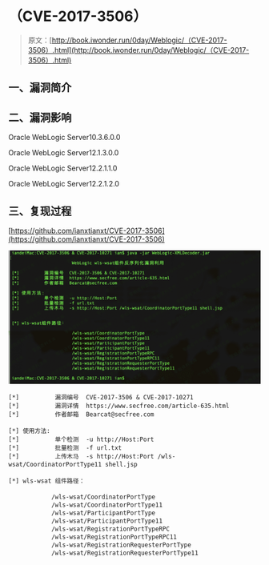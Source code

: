 # （CVE-2017-3506）

> 原文：[http://book.iwonder.run/0day/Weblogic/（CVE-2017-3506）.html](http://book.iwonder.run/0day/Weblogic/（CVE-2017-3506）.html)

## 一、漏洞简介

## 二、漏洞影响

Oracle WebLogic Server10.3.6.0.0

Oracle WebLogic Server12.1.3.0.0

Oracle WebLogic Server12.2.1.1.0

Oracle WebLogic Server12.2.1.2.0

## 三、复现过程

[https://github.com/ianxtianxt/CVE-2017-3506](https://github.com/ianxtianxt/CVE-2017-3506)

![image](img/a63cbc5011146cbd1fd244b4b2cf2f62.png)

```
[*]          漏洞编号  CVE-2017-3506 & CVE-2017-10271
[*]          漏洞详情  https://www.secfree.com/article-635.html
[*]          作者邮箱  Bearcat@secfree.com

[*] 使用方法:
[*]          单个检测  -u http://Host:Port
[*]          批量检测  -f url.txt
[*]          上传木马  -s http://Host:Port /wls-wsat/CoordinatorPortType11 shell.jsp

[*] wls-wsat 组件路径：

            /wls-wsat/CoordinatorPortType
            /wls-wsat/CoordinatorPortType11
            /wls-wsat/ParticipantPortType
            /wls-wsat/ParticipantPortType11
            /wls-wsat/RegistrationPortTypeRPC
            /wls-wsat/RegistrationPortTypeRPC11
            /wls-wsat/RegistrationRequesterPortType
            /wls-wsat/RegistrationRequesterPortType11 
```

